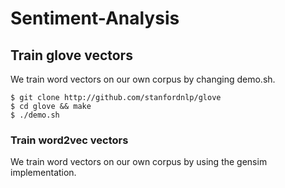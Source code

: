 # Sentiment-Analysis

## Train glove vectors
We train word vectors on our own corpus by changing demo.sh.

    $ git clone http://github.com/stanfordnlp/glove
    $ cd glove && make
    $ ./demo.sh
    
### Train word2vec vectors
We train word vectors on our own corpus by using the gensim implementation.


